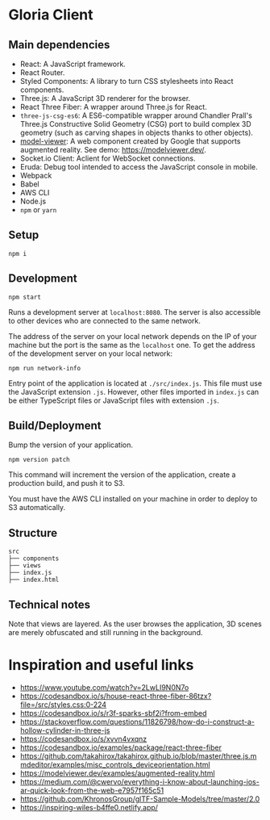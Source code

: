 # Gloria Client

## Main dependencies

-   React: A JavaScript framework.
-   React Router.
-   Styled Components: A library to turn CSS stylesheets into React components.
-   Three.js: A JavaScript 3D renderer for the browser.
-   React Three Fiber: A wrapper around Three.js for React.
-   `three-js-csg-es6`: A ES6-compatible wrapper around Chandler Prall's Three.js Constructive Solid Geometry (CSG) port to build complex 3D geometry (such as carving shapes in objects thanks to other objects).
-   [model-viewer](https://github.com/google/model-viewer): A web component created by Google that supports augmented reality. See demo: https://modelviewer.dev/.
-   Socket.io Client: Aclient for WebSocket connections.
-   Eruda: Debug tool intended to access the JavaScript console in mobile.
-   Webpack
-   Babel
-   AWS CLI
-   Node.js
-   `npm` or `yarn`

## Setup

    npm i

## Development

    npm start

Runs a development server at `localhost:8080`. The server is also accessible to other devices who are connected to the same network.

The address of the server on your local network depends on the IP of your machine but the port is the same as the `localhost` one. To get the address of the development server on your local network:

    npm run network-info

Entry point of the application is located at `./src/index.js`. This file must use the JavaScript extension `.js`. However, other files imported in `index.js` can be either TypeScript files or JavaScript files with extension `.js`.

## Build/Deployment

Bump the version of your application.

    npm version patch

This command will increment the version of the application, create a production build, and push it to S3.

You must have the AWS CLI installed on your machine in order to deploy to S3 automatically.

## Structure

    src
    ├── components
    ├── views
    ├── index.js
    ├── index.html

## Technical notes

Note that views are layered. As the user browses the application, 3D scenes are merely obfuscated and still running in the background.

# Inspiration and useful links

-   https://www.youtube.com/watch?v=2LwLI9N0N7o
-   https://codesandbox.io/s/house-react-three-fiber-86tzx?file=/src/styles.css:0-224
-   https://codesandbox.io/s/r3f-sparks-sbf2i?from-embed
-   https://stackoverflow.com/questions/11826798/how-do-i-construct-a-hollow-cylinder-in-three-js
-   https://codesandbox.io/s/xvvn4vxqnz
-   https://codesandbox.io/examples/package/react-three-fiber
-   https://github.com/takahirox/takahirox.github.io/blob/master/three.js.mmdeditor/examples/misc_controls_deviceorientation.html
-   https://modelviewer.dev/examples/augmented-reality.html
-   https://medium.com/@cwervo/everything-i-know-about-launching-ios-ar-quick-look-from-the-web-e7957f165c51
-   https://github.com/KhronosGroup/glTF-Sample-Models/tree/master/2.0
-   https://inspiring-wiles-b4ffe0.netlify.app/
